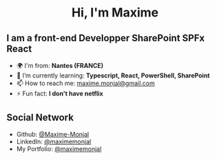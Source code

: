 <h1 align="center">Hi, I'm Maxime </h1>
<h2> I am a front-end Developper SharePoint SPFx React</h2>

- 🌍  I'm from: **Nantes (FRANCE)**
- 🌱 I’m currently learning: **Typescript, React, PowerShell, SharePoint** 
- 📫 How to reach me: maxime.monjal@gmail.com 
- ⚡ Fun fact: **I don't have netflix** 

<h2> Social Network</h2>

* Github: [@Maxime-Monjal](https://github.com/Maxime-Monjal)
* LinkedIn: [@maximemonjal](https://linkedin.com/in/maximemonjal)
* My Portfolio: [@maximemonjal](https://maxime-monjal.netlify.app/)

</div>
